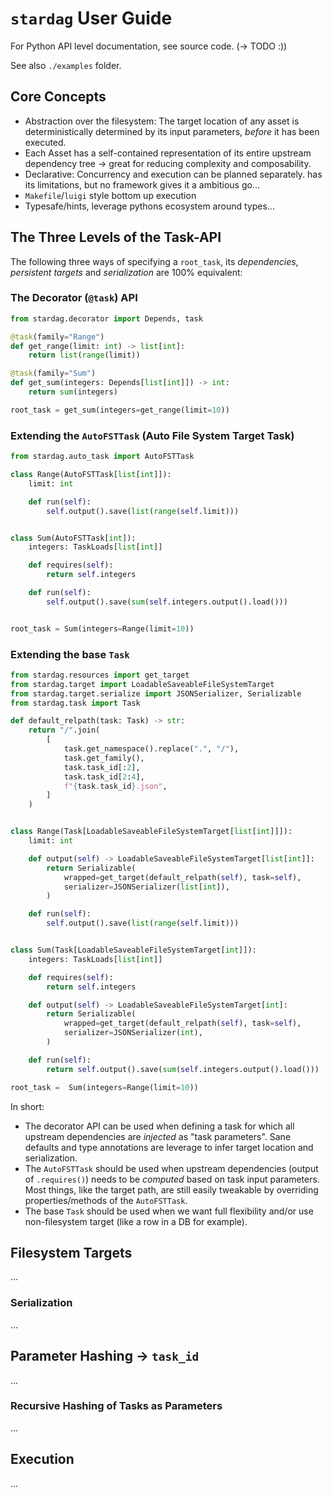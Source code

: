 # `stardag` User Guide

For Python API level documentation, see source code. (-> TODO :))

See also `./examples` folder.

## Core Concepts

- Abstraction over the filesystem: The target location of any asset is deterministically determined by its input parameters, _before_ it has been executed.
- Each Asset has a self-contained representation of its entire upstream dependency tree -> great for reducing complexity and composability.
- Declarative: Concurrency and execution can be planned separately. has its limitations, but no framework gives it a ambitious go...
- `Makefile`/`luigi` style bottom up execution
- Typesafe/hints, leverage pythons ecosystem around types...

## The Three Levels of the Task-API

The following three ways of specifying a `root_task`, its _dependencies_, _persistent targets_ and _serialization_ are 100% equivalent:

### The Decorator (`@task`) API

```python
from stardag.decorator import Depends, task

@task(family="Range")
def get_range(limit: int) -> list[int]:
    return list(range(limit))

@task(family="Sum")
def get_sum(integers: Depends[list[int]]) -> int:
    return sum(integers)

root_task = get_sum(integers=get_range(limit=10))
```

### Extending the `AutoFSTTask` (Auto **F**ile **S**ystem **T**arget Task)

```python
from stardag.auto_task import AutoFSTTask

class Range(AutoFSTTask[list[int]]):
    limit: int

    def run(self):
        self.output().save(list(range(self.limit)))


class Sum(AutoFSTTask[int]):
    integers: TaskLoads[list[int]]

    def requires(self):
        return self.integers

    def run(self):
        self.output().save(sum(self.integers.output().load()))


root_task = Sum(integers=Range(limit=10))
```

### Extending the base `Task`

```python
from stardag.resources import get_target
from stardag.target import LoadableSaveableFileSystemTarget
from stardag.target.serialize import JSONSerializer, Serializable
from stardag.task import Task

def default_relpath(task: Task) -> str:
    return "/".join(
        [
            task.get_namespace().replace(".", "/"),
            task.get_family(),
            task.task_id[:2],
            task.task_id[2:4],
            f"{task.task_id}.json",
        ]
    )


class Range(Task[LoadableSaveableFileSystemTarget[list[int]]]):
    limit: int

    def output(self) -> LoadableSaveableFileSystemTarget[list[int]]:
        return Serializable(
            wrapped=get_target(default_relpath(self), task=self),
            serializer=JSONSerializer(list[int]),
        )

    def run(self):
        self.output().save(list(range(self.limit)))


class Sum(Task[LoadableSaveableFileSystemTarget[int]]):
    integers: TaskLoads[list[int]]

    def requires(self):
        return self.integers

    def output(self) -> LoadableSaveableFileSystemTarget[int]:
        return Serializable(
            wrapped=get_target(default_relpath(self), task=self),
            serializer=JSONSerializer(int),
        )

    def run(self):
        return self.output().save(sum(self.integers.output().load()))

root_task =  Sum(integers=Range(limit=10))
```

In short:

- The decorator API can be used when defining a task for which all upstream dependencies are _injected_ as "task parameters". Sane defaults and type annotations are leverage to infer target location and serialization.
- The `AutoFSTTask` should be used when upstream dependencies (output of `.requires()`) needs to be _computed_ based on task input parameters. Most things, like the target path, are still easily tweakable by overriding properties/methods of the `AutoFSTTask`.
- The base `Task` should be used when we want full flexibility and/or use non-filesystem target (like a row in a DB for example).

## Filesystem Targets

...

### Serialization

...

## Parameter Hashing -> `task_id`

...

### Recursive Hashing of Tasks as Parameters

...

## Execution

...
